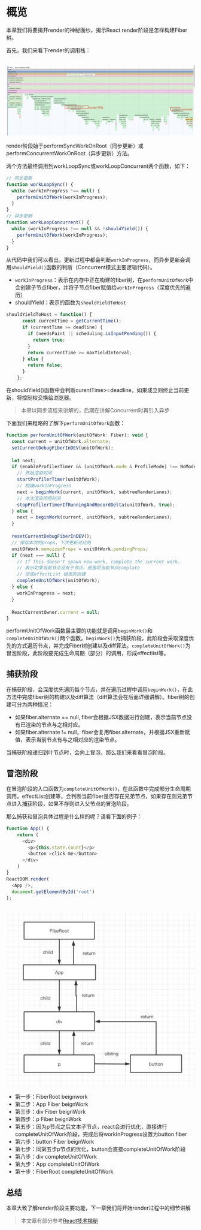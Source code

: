 # 概览

本章我们将要揭开render的神秘面纱，揭示React render阶段是怎样构建Fiber树。

首先，我们来看下render的调用栈：

<br>

<img src='../../assets/render.jpg'>

</br>

render阶段始于performSyncWorkOnRoot（同步更新）或performConcurrentWorkOnRoot（异步更新）方法。

两个方法最终调用到workLoopSync或workLoopConcurrent两个函数，如下：

```javascript
// 同步更新
function workLoopSync() {
  while (workInProgress !== null) {
    performUnitOfWork(workInProgress);
  }
}
// 异步更新
function workLoopConcurrent() {
  while (workInProgress !== null && !shouldYield()) {
    performUnitOfWork(workInProgress);
  }
}
```

从代码中我们可以看出，更新过程中都会判断`workInProgress`，而异步更新会调用`shouldYield()`函数的判断（Concurrent模式主要逻辑代码）。

- `workInProgress`：表示在内存中正在构建的fiber树，在`performUnitOfWork`中会创建子节点fiber，并将子节点fiber赋值给`workInProgress`（深度优先的遍历）
- shouldYield：表示的函数为`shouldYieldToHost`

```javascript
shouldYieldToHost = function() {
      const currentTime = getCurrentTime();
      if (currentTime >= deadline) {
        if (needsPaint || scheduling.isInputPending()) {
          return true;
        }
        return currentTime >= maxYieldInterval;
      } else {
        return false;
      }
    };
```

在shouldYield()函数中会判断curentTime>=deadline，如果成立则终止当前更新，将控制权交换给浏览器。

> 本章以同步流程来讲解的，后期在讲解Concurrent时再引入异步

下面我们来粗略的了解下`performUnitOfWork`函数：
```javascript
function performUnitOfWork(unitOfWork: Fiber): void {
  const current = unitOfWork.alternate;
  setCurrentDebugFiberInDEV(unitOfWork);

  let next;
  if (enableProfilerTimer && (unitOfWork.mode & ProfileMode) !== NoMode) {
    // 开始渲染时间
    startProfilerTimer(unitOfWork);
    // 构建workInProgress
    next = beginWork(current, unitOfWork, subtreeRenderLanes);
    // 本次渲染所用时间
    stopProfilerTimerIfRunningAndRecordDelta(unitOfWork, true);
  } else {
    next = beginWork(current, unitOfWork, subtreeRenderLanes);
  }

  resetCurrentDebugFiberInDEV();
  // 保存本次的props，下次更新对比用
  unitOfWork.memoizedProps = unitOfWork.pendingProps;
  if (next === null) {
    // If this doesn't spawn new work, complete the current work.
    // 表示如果当前节点没有子节点，直接将当前节点complate
    // 完成effectList 链表的创建
    completeUnitOfWork(unitOfWork);
  } else {
    workInProgress = next;
  }

  ReactCurrentOwner.current = null;
}
```

performUnitOfWork函数最主要的功能就是调用`beginWork()`和  `completeUnitOfWork()`两个函数。`beginWork()`为捕获阶段，此阶段会采取深度优先的方式遍历节点，并完成Fiber树创建以及diff算法。`completeUnitOfWork()`为冒泡阶段，此阶段要完成生命周期（部分）的调用，形成effectlist等。

## 捕获阶段

在捕获阶段，会深度优先遍历每个节点，并在遍历过程中调用`beginWork()`，在此方法中完成fiber树的构建以及diff算法（diff算法会在后面详细讲解）。fiber树的创建可分为两种情况：

- 如果fiber.alternate == null, fiber会根据JSX数据进行创建，表示当前节点没有已渲染的节点与之相对应。
- 如果fiber.alternate != null，fiber会复用fiber.alternate，并根据JSX重新赋值，表示当前节点有与之相对应的渲染节点。

当捕获阶段递归到叶节点时，会向上冒泡，那么我们来看看冒泡阶段。

## 冒泡阶段

在冒泡阶段的入口函数为`completeUnitOfWork()`，在此函数中完成部分生命周期调用，effectList创建等，会判断当前fiber是否存在兄弟节点，如果存在则兄弟节点进入捕获阶段，如果不存则进入父节点的冒泡阶段。

那么捕获和冒泡具体过程是什么样的呢？请看下面的例子：

```javascript
function App() {
    return (
      <div>
        <p>{this.state.count}</p>
        <button >click me</button>
      </div>
    )
}
ReactDOM.render(
  <App />,
  document.getElementById('root')
);

```

<br>

<img  src='../../assets/dom-tree.jpg'>

</br>

- 第一步：FiberRoot beignwork
- 第二步：App Fiber beignWork
- 第三步：div Fiber beignWork
- 第四步：p Fiber beignWork
- 第五步：因为p节点之后文本子节点，react会进行优化，直接进行completeUnitOfWork阶段，完成后将workInProgress设置为button fiber
- 第六步：button Fiber beignWork
- 第七步：同第五步p节点的优化，button会直接completeUnitOfWork阶段
- 第八步：div completeUnitOfWork
- 第九步：App completeUnitOfWork
- 第十步：FiberRoot completeUnitOfWork

## 总结

本章大致了解render阶段主要功能，下一章我们将开始render过程中的细节讲解
> 本文章有部分参考[React技术揭秘](https://react.iamkasong.com/)


